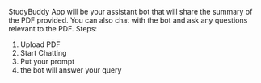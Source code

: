 StudyBuddy App will be your assistant bot that will share the summary of the PDF provided.
You can also chat with the bot and ask any questions relevant to the PDF.
Steps:
1. Upload PDF
2. Start Chatting
3. Put your prompt
4. the bot will answer your query
